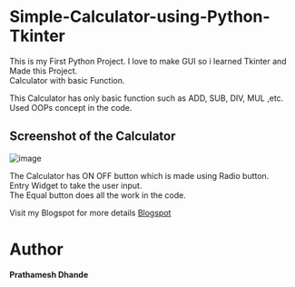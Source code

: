 # Simple-Calculator-using-Python-Tkinter

This is my First Python Project. I love to make GUI so i learned Tkinter and Made this Project. <br/>
Calculator with basic Function.<br/>

This Calculator has only basic function such as ADD, SUB, DIV, MUL ,etc.<br/>
Used OOPs concept in the code.<br/>


## Screenshot of the Calculator
![image](https://user-images.githubusercontent.com/87264935/160288771-04c7df54-da2a-4edf-8d34-445707a9cccf.png)

The Calculator has ON OFF button which is made using Radio button.<br/>
Entry Widget to take the user input.<br/>
The Equal button does all the work in the code.<br/>

Visit my Blogspot for more details
[Blogspot](https://www.prathameshcode.blogspot.com)

# Author
**Prathamesh Dhande**

